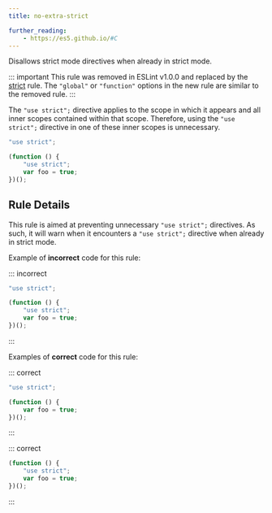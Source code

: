 ```yaml
---
title: no-extra-strict

further_reading:
    - https://es5.github.io/#C
---
```


Disallows strict mode directives when already in strict mode.

::: important
This rule was removed in ESLint v1.0.0 and replaced by the [strict](strict) rule. The `"global"` or `"function"` options in the new rule are similar to the removed rule.
:::

The `"use strict";` directive applies to the scope in which it appears and all inner scopes contained within that scope. Therefore, using the `"use strict";` directive in one of these inner scopes is unnecessary.

```js
"use strict";

(function () {
    "use strict";
    var foo = true;
})();
```

## Rule Details

This rule is aimed at preventing unnecessary `"use strict";` directives. As such, it will warn when it encounters a `"use strict";` directive when already in strict mode.

Example of **incorrect** code for this rule:

::: incorrect

```js
"use strict";

(function () {
    "use strict";
    var foo = true;
})();
```

:::

Examples of **correct** code for this rule:

::: correct

```js
"use strict";

(function () {
    var foo = true;
})();
```

:::

::: correct

```js
(function () {
    "use strict";
    var foo = true;
})();
```

:::

